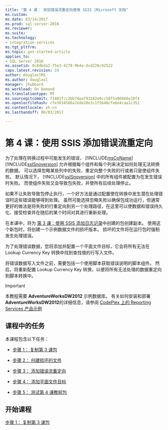 ```yaml
---
title: "第 4 课： 添加错误流重定向使用 SSIS |Microsoft 文档"
ms.custom: 
ms.date: 03/14/2017
ms.prod: sql-server-2016
ms.reviewer: 
ms.suite: 
ms.technology:
- integration-services
ms.tgt_pltfrm: 
ms.topic: get-started-article
applies_to:
- SQL Server 2016
ms.assetid: 0c8dbda2-75e3-4278-9b4e-dcd220c92522
caps.latest.revision: 24
author: douglaslMS
ms.author: douglasl
manager: jhubbard
ms.workload: On Demand
ms.translationtype: MT
ms.sourcegitcommit: f3481fcc2bb74eaf93182e6cc58f5a06666e10f4
ms.openlocfilehash: cfe3634566a7ede28e3c1f5640cfe6e4caa1c351
ms.contentlocale: zh-cn
ms.lasthandoff: 08/03/2017

---
```

# <a name="lesson-4-add-error-flow-redirection-with-ssis"></a>第 4 课：使用 SSIS 添加错误流重定向
为了处理在转换过程中可能发生的错误， [!INCLUDE[msCoName](../includes/msconame-md.md)] [!INCLUDE[ssISnoversion](../includes/ssisnoversion-md.md)] 允许根据每个组件和每个列来决定如何处理无法转换的数据。 可以选择忽略某些列中的失败、重定向整个失败的行或者只是使组件失败。 默认情况下， [!INCLUDE[ssISnoversion](../includes/ssisnoversion-md.md)] 中的所有组件被配置为在发生错误时失败。 而使组件失败又会导致包失败，并使所有后续处理停止。  
  
如果不让失败导致包停止执行，一个好方法是通过配置使在转换中发生潜在处理错误时这些错误能够得到处理。 虽然可能选择忽略失败以确保包成功运行，但通常更好的做法是将失败的行重定向到另一个处理路径，在这里可以使数据和错误持久化、接受检查并在随后的某个时间对其进行重新处理。  
  
在本课中，将为 [第 3 课：使用 SSIS 添加日志记录](../integration-services/lesson-3-add-logging-with-ssis.md)中创建的包创建副本。 使用这个新包时，将创建一个示例数据文件的损坏版本。 损坏的文件将在运行包时强制发生处理错误。  
  
为了处理错误数据，您将添加并配置一个平面文件目标，它会将所有无法在 Lookup Currency Key 转换中找到查找值的行写入文件。  
  
将错误数据写入文件之前，需要包括一个使用脚本获取错误说明的脚本组件。 然后，将重新配置 Lookup Currency Key 转换，以便将所有无法处理的数据重定向到脚本转换中。  
  
> [!IMPORTANT]  
> 本教程需要 **AdventureWorksDW2012** 示例数据库。 有关如何安装和部署 **AdventureWorksDW2012**的详细信息，请参阅 [CodePlex 上的 Reporting Services 产品示例](http://go.microsoft.com/fwlink/p/?LinkID=526910)  
  
## <a name="tasks-in-lesson"></a>课程中的任务  
本课程包含以下任务：  
  
-   [步骤 1： 复制第 3 课包](../integration-services/lesson-4-1-copying-the-lesson-3-package.md)  
  
-   [步骤 2： 创建损坏的文件](../integration-services/lesson-4-2-creating-a-corrupted-file.md)  
  
-   [步骤 3： 添加错误流重定向](../integration-services/lesson-4-3-adding-error-flow-redirection.md)  
  
-   [步骤 4： 添加平面文件目标](../integration-services/lesson-4-4-adding-a-flat-file-destination.md)  
  
-   [步骤 5： 测试第 4 课教程包](../integration-services/lesson-4-5-testing-the-lesson-4-tutorial-package.md)  
  
## <a name="start-the-lesson"></a>开始课程  
[步骤 1： 复制第 3 课包](../integration-services/lesson-4-1-copying-the-lesson-3-package.md)  
  
  
  

